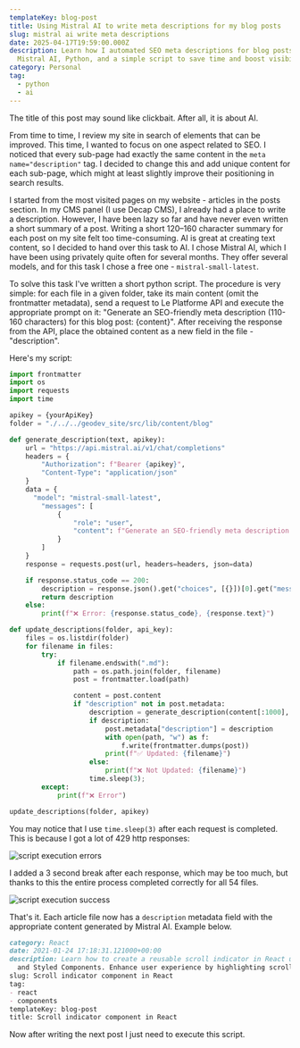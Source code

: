 ```yaml
---
templateKey: blog-post
title: Using Mistral AI to write meta descriptions for my blog posts
slug: mistral ai write meta descriptions
date: 2025-04-17T19:59:00.000Z
description: Learn how I automated SEO meta descriptions for blog posts using
  Mistral AI, Python, and a simple script to save time and boost visibility.
category: Personal
tag:
  - python
  - ai
---
```

The title of this post may sound like clickbait. After all, it is about AI.

From time to time, I review my site in search of elements that can be improved. This time, I wanted to focus on one aspect related to SEO. I noticed that every sub-page had exactly the same content in the `meta name="description"` tag. I decided to change this and add unique content for each sub-page, which might at least slightly improve their positioning in search results.

I started from the most visited pages on my website - articles in the posts section. In my CMS panel (I use Decap CMS), I already had a place to write a description. However, I have been lazy so far and have never even written a short summary of a post. Writing a short 120–160 character summary for each post on my site felt too time-consuming. AI is great at creating text content, so I decided to hand over this task to AI. I chose Mistral AI, which I have been using privately quite often for several months. They offer several models, and for this task I chose a free one - `mistral-small-latest`.

To solve this task I've written a short python script. The procedure is very simple: for each file in a given folder, take its main content (omit the frontmatter metadata), send a request to Le Platforme API and execute the appropriate prompt on it: "Generate an SEO-friendly meta description (110-160 characters) for this blog post: {content}". After receiving the response from the API, place the obtained content as a new field in the file - "description".

Here's my script:
```python
import frontmatter
import os
import requests
import time

apikey = {yourApiKey}
folder = "./../../geodev_site/src/lib/content/blog"

def generate_description(text, apikey):
    url = "https://api.mistral.ai/v1/chat/completions"
    headers = {
        "Authorization": f"Bearer {apikey}",
        "Content-Type": "application/json"
    }
    data = {
      "model": "mistral-small-latest",
        "messages": [
            {
                "role": "user",
                "content": f"Generate an SEO-friendly meta description (110-160 characters) for this blog post:\n\n{text}"
            }
        ]
    }
    response = requests.post(url, headers=headers, json=data)

    if response.status_code == 200:
        description = response.json().get("choices", [{}])[0].get("message", {}).get("content", "").strip()
        return description
    else:
        print(f"❌ Error: {response.status_code}, {response.text}")

def update_descriptions(folder, api_key):
    files = os.listdir(folder)
    for filename in files:
        try:
            if filename.endswith(".md"):
                path = os.path.join(folder, filename)
                post = frontmatter.load(path)

                content = post.content
                if "description" not in post.metadata:
                    description = generate_description(content[:1000], api_key)
                    if description:
                        post.metadata["description"] = description
                        with open(path, "w") as f:
                            f.write(frontmatter.dumps(post))
                        print(f"✅ Updated: {filename}")
                    else:
                        print(f"❌ Not Updated: {filename}")
                    time.sleep(3);
        except:
            print(f"❌ Error")

update_descriptions(folder, apikey)
```

You may notice that I use `time.sleep(3)` after each request is completed. This is because I got a lot of 429 http responses:

![script execution errors](/assets/script_error.png)

I added a 3 second break after each response,  which may be too much, but thanks to this the entire process completed correctly for all 54 files.

![script execution success](/assets/script_success.png)

That's it. Each article file now has a `description` metadata field with the appropriate content generated by Mistral AI. Example below.

```markdown
category: React
date: 2021-01-24 17:18:31.121000+00:00
description: Learn how to create a reusable scroll indicator in React using hooks
  and Styled Components. Enhance user experience by highlighting scrollable content.
slug: Scroll indicator component in React
tag:
- react
- components
templateKey: blog-post
title: Scroll indicator component in React
```

Now after writing the next post I just need to execute this script.
